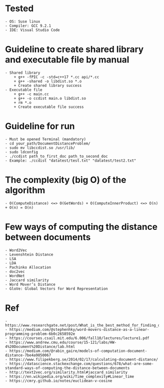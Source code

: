 # Tested
    - OS: Suse linux
    - Compiler: GCC 9.2.1
    - IDE: Visual Studio Code

# Guideline to create shared library and executable file by manual
    - Shared library 
        + g++ -fPIC -c -std=c++17 *.cc api/*.cc
        + g++ -shared -o libdist.so *.o
        + Create shared library success
    - Executable file
        + g++ -c main.cc
        + g++ -o ccdist main.o libdist.so
        + rm *.o
        + Create executable file success

# Guideline for run
    - Must be opened Terminal (mandatory)
    - cd your_path/DocumentDistanceProblem/
    - sudo mv libccdist.so /usr/lib/
    - sudo ldconfig
    - ./ccdist path_to_first_doc path_to_second_doc
    - Example: ./ccdist "datatest/test.txt" "datatest/test2.txt"

# The complexity (big O) of the algorithm
    - O(ComputeDistance) <=> O(GetWords) + O(ComputeInnerProduct) <=> O(n) + O(n) = O(n)

# Few ways of computing the distance between documents
    - Word2Vec
    - Levenshtein Distance
    - LSA
    - LDA
    - Pachinko Allocation
    - doc2vec
    - WordNet
    - Jaccard similarity
    - Word Mover’s Distance
    - GloVe: Global Vectors for Word Representation 

# Ref
    - https://www.researchgate.net/post/What_is_the_best_method_for_finding_document_similarity
    - https://medium.com/@stephenhky/word-movers-distance-as-a-linear-programming-problem-6b0c2658592e
    - https://courses.csail.mit.edu/6.006/fall10/lectures/lecture1.pdf
    - https://www.andrew.cmu.edu/course/15-121/labs/HW-4%20Document%20Distance/lab.html
    - https://medium.com/@rabin_gaire/models-of-computation-document-distance-7be4a9850067
    - https://www.filipekberg.se/2014/02/17/calculating-document-distance/
    - https://datascience.stackexchange.com/questions/678/what-are-some-standard-ways-of-computing-the-distance-between-documents
    - http://text2vec.org/similarity.html#jaccard_similarity
    - https://en.wikipedia.org/wiki/Time_complexity#Linear_time
    - https://cmry.github.io/notes/euclidean-v-cosine

